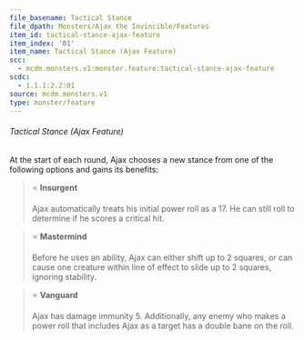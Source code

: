 ```yaml
---
file_basename: Tactical Stance
file_dpath: Monsters/Ajax the Invincible/Features
item_id: tactical-stance-ajax-feature
item_index: '01'
item_name: Tactical Stance (Ajax Feature)
scc:
  - mcdm.monsters.v1:monster.feature:tactical-stance-ajax-feature
scdc:
  - 1.1.1:2.2:01
source: mcdm.monsters.v1
type: monster/feature
---
```


###### Tactical Stance (Ajax Feature)

At the start of each round, Ajax chooses a new stance from one of the following options and gains its benefits:

<!-- -->
> ⭐️ **Insurgent**
>
> Ajax automatically treats his initial power roll as a 17. He can still roll to determine if he scores a critical hit.

<!-- -->
> ⭐️ **Mastermind**
>
> Before he uses an ability, Ajax can either shift up to 2 squares, or can cause one creature within line of effect to slide up to 2 squares, ignoring stability.

<!-- -->
> ⭐️ **Vanguard**
>
> Ajax has damage immunity 5. Additionally, any enemy who makes a power roll that includes Ajax as a target has a double bane on the roll.
